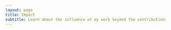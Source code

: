 ```yaml
---
layout: page
title: Impact
subtitle: Learn about the influence of my work beyond the contributions to academic research
---
```

